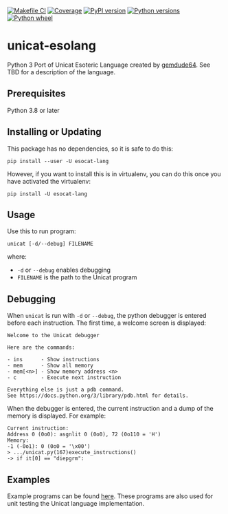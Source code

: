 [![Makefile CI](https://github.com/rzuckerm/unicat-esolang/actions/workflows/makefile.yml/badge.svg)](https://github.com/rzuckerm/unicat-esolang/actions/workflows/makefile.yml)
[![Coverage](https://rzuckerm.github.io/unicat-esolang/badge.svg)](https://rzuckerm.github.io/unicat-esolang/html_cov)
[![PyPI version](https://img.shields.io/pypi/v/unicat-esolang)](https://pypi.org/project/unicat-esolang)
[![Python versions](https://img.shields.io/pypi/pyversions/unicat-esolang)](https://pypi.org/project/unicat-esolang)
[![Python wheel](https://img.shields.io/pypi/wheel/unicat-esolang)](https://pypi.org/project/unicat-esolang)

# unicat-esolang

Python 3 Port of Unicat Esoteric Language created by [gemdude64](https://github.com/gemdude46/unicat).
See TBD for a description of the language.

## Prerequisites

Python 3.8 or later

## Installing or Updating

This package has no dependencies, so it is safe to do this:

```
pip install --user -U esocat-lang
```

However, if you want to install this is in virtualenv, you can do this once
you have activated the virtualenv:

```
pip install -U esocat-lang
```

## Usage

Use this to run program:

```
unicat [-d/--debug] FILENAME
```

where:

* `-d` or `--debug` enables debugging
* `FILENAME` is the path to the Unicat program

## Debugging

When `unicat` is run with `-d` or `--debug`, the python debugger is entered
before each instruction. The first time, a welcome screen is displayed:

```
Welcome to the Unicat debugger

Here are the commands:

- ins      - Show instructions
- mem      - Show all memory
- mem[<n>] - Show memory address <n>
- c        - Execute next instruction

Everything else is just a pdb command.
See https://docs.python.org/3/library/pdb.html for details.

```

When the debugger is entered, the current instruction and a dump of the
memory is displayed. For example:

```
Current instruction:
Address 0 (0o0): asgnlit 0 (0o0), 72 (0o110 = 'H')
Memory:
-1 (-0o1): 0 (0o0 = '\x00')
> .../unicat.py(167)execute_instructions()
-> if it[0] == "diepgrm":
```

## Examples

Example programs can be found [here](https://github.com/rzuckerm/unicat-esolang/tree/main/examples).
These programs are also used for unit testing the Unicat language
implementation.
